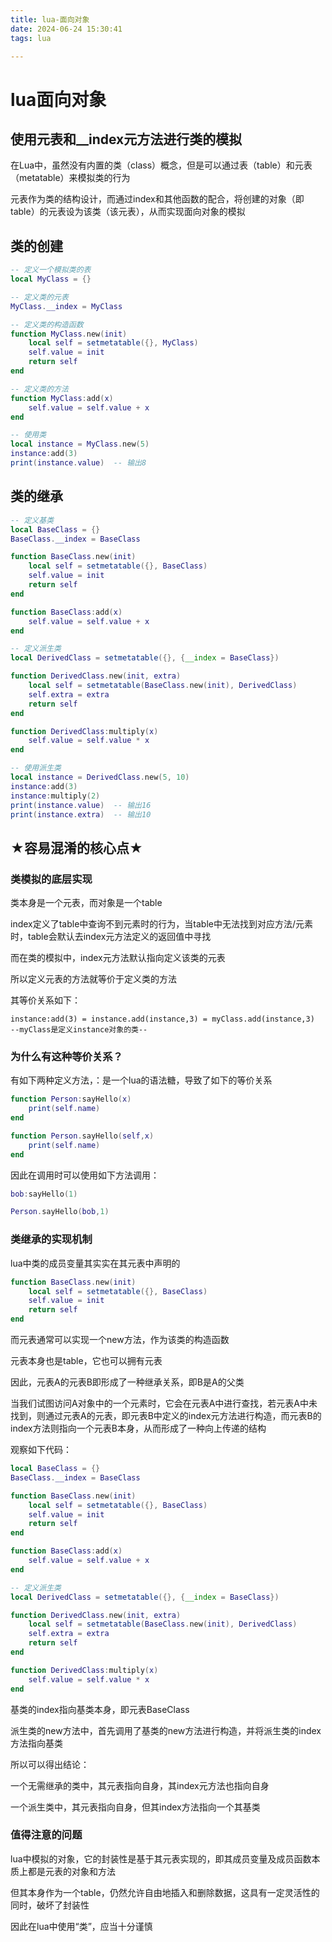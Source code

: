 ```yaml
---
title: lua-面向对象
date: 2024-06-24 15:30:41
tags: lua

---
```

# lua面向对象

## 使用元表和__index元方法进行类的模拟

在Lua中，虽然没有内置的类（class）概念，但是可以通过表（table）和元表（metatable）来模拟类的行为

元表作为类的结构设计，而通过index和其他函数的配合，将创建的对象（即table）的元表设为该类（该元表），从而实现面向对象的模拟

## 类的创建

```lua
-- 定义一个模拟类的表
local MyClass = {}

-- 定义类的元表
MyClass.__index = MyClass

-- 定义类的构造函数
function MyClass.new(init)
    local self = setmetatable({}, MyClass)
    self.value = init
    return self
end

-- 定义类的方法
function MyClass:add(x)
    self.value = self.value + x
end

-- 使用类
local instance = MyClass.new(5)
instance:add(3)
print(instance.value)  -- 输出8

```

## 类的继承

```lua
-- 定义基类
local BaseClass = {}
BaseClass.__index = BaseClass

function BaseClass.new(init)
    local self = setmetatable({}, BaseClass)
    self.value = init
    return self
end

function BaseClass:add(x)
    self.value = self.value + x
end

-- 定义派生类
local DerivedClass = setmetatable({}, {__index = BaseClass})

function DerivedClass.new(init, extra)
    local self = setmetatable(BaseClass.new(init), DerivedClass)
    self.extra = extra
    return self
end

function DerivedClass:multiply(x)
    self.value = self.value * x
end

-- 使用派生类
local instance = DerivedClass.new(5, 10)
instance:add(3)
instance:multiply(2)
print(instance.value)  -- 输出16
print(instance.extra)  -- 输出10

```

## ★容易混淆的核心点★

### 类模拟的底层实现

类本身是一个元表，而对象是一个table

index定义了table中查询不到元素时的行为，当table中无法找到对应方法/元素时，table会默认去index元方法定义的返回值中寻找

而在类的模拟中，index元方法默认指向定义该类的元表

所以定义元表的方法就等价于定义类的方法

其等价关系如下：

```
instance:add(3) = instance.add(instance,3) = myClass.add(instance,3)
--myClass是定义instance对象的类--
```

### 为什么有这种等价关系？

有如下两种定义方法，：是一个lua的语法糖，导致了如下的等价关系

```lua
function Person:sayHello(x)
    print(self.name)
end

function Person.sayHello(self,x)
    print(self.name)
end
```

因此在调用时可以使用如下方法调用：

```lua
bob:sayHello(1)

Person.sayHello(bob,1)
```

### 类继承的实现机制

lua中类的成员变量其实实在其元表中声明的

```lua
function BaseClass.new(init)
    local self = setmetatable({}, BaseClass)
    self.value = init
    return self
end

```

而元表通常可以实现一个new方法，作为该类的构造函数

元表本身也是table，它也可以拥有元表

因此，元表A的元表B即形成了一种继承关系，即B是A的父类

当我们试图访问A对象中的一个元素时，它会在元表A中进行查找，若元表A中未找到，则通过元表A的元表，即元表B中定义的index元方法进行构造，而元表B的index方法则指向一个元表B本身，从而形成了一种向上传递的结构

观察如下代码：

```lua
local BaseClass = {}
BaseClass.__index = BaseClass

function BaseClass.new(init)
    local self = setmetatable({}, BaseClass)
    self.value = init
    return self
end

function BaseClass:add(x)
    self.value = self.value + x
end

-- 定义派生类
local DerivedClass = setmetatable({}, {__index = BaseClass})

function DerivedClass.new(init, extra)
    local self = setmetatable(BaseClass.new(init), DerivedClass)
    self.extra = extra
    return self
end

function DerivedClass:multiply(x)
    self.value = self.value * x
end
```

基类的index指向基类本身，即元表BaseClass

派生类的new方法中，首先调用了基类的new方法进行构造，并将派生类的index方法指向基类

所以可以得出结论：

一个无需继承的类中，其元表指向自身，其index元方法也指向自身

一个派生类中，其元表指向自身，但其index方法指向一个其基类

### 值得注意的问题

lua中模拟的对象，它的封装性是基于其元表实现的，即其成员变量及成员函数本质上都是元表的对象和方法

但其本身作为一个table，仍然允许自由地插入和删除数据，这具有一定灵活性的同时，破坏了封装性

因此在lua中使用“类”，应当十分谨慎
